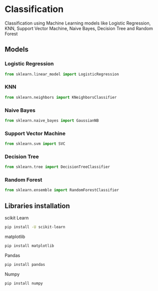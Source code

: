 # Classification 

Classification using Machine Learning models like Logistic Regression, KNN, Support Vector Machine, Naive Bayes, Decision Tree and Random Forest

## Models

### Logistic Regression
```python
from sklearn.linear_model import LogisticRegression
```

### KNN
```python
from sklearn.neighbors import KNeighborsClassifier
```

### Naive Bayes
```python
from sklearn.naive_bayes import GaussianNB
```

### Support Vector Machine
```python
from sklearn.svm import SVC
```
### Decision Tree
```python
from sklearn.tree import DecisionTreeClassifier
```
### Random Forest
```python
from sklearn.ensemble import RandomForestClassifier
```

## Libraries installation
scikit Learn
```bash
pip install -U scikit-learn
```
matplotlib 
```bash
pip install matplotlib
```
Pandas
```bash
pip install pandas
```
Numpy
```bash
pip install numpy
```

